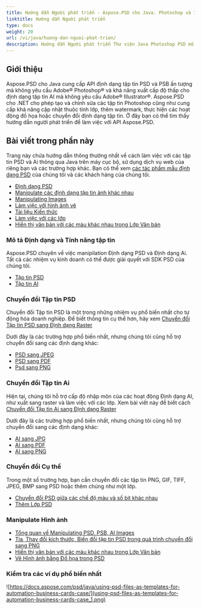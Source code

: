 ```yaml
---
title: Hướng dẫn Người phát triển - Aspose.PSD cho Java. Photoshop và Illustrator tập tin API
linktitle: Hướng dẫn Người phát triển
type: docs
weight: 20
url: /vi/java/huong-dan-nguoi-phat-trien/
description: Hướng dẫn Người phát triển Thư viện Java Photoshop PSD mô tả cách sử dụng Java để làm việc với tập tin PSD và Ai trên máy cục bộ, qua dịch vụ web của riêng bạn hoặc trong các trường hợp khác.
---
```


## **Giới thiệu**

Aspose.PSD cho Java cung cấp API định dạng tập tin PSD và PSB ấn tượng mà không yêu cầu Adobe® Photoshop® và khả năng xuất cấp độ thấp cho định dạng tập tin AI mà không yêu cầu Adobe® Illustrator®. Aspose.PSD cho .NET cho phép tạo và chỉnh sửa các tập tin Photoshop cũng như cung cấp khả năng cập nhật thuộc tính lớp, thêm watermark, thực hiện các hoạt động đồ họa hoặc chuyển đổi định dạng tập tin. Ở đây bạn có thể tìm thấy hướng dẫn người phát triển để làm việc với API Aspose.PSD.

## **Bài viết trong phần này**
Trang này chứa hướng dẫn thông thường nhất về cách làm việc với các tập tin PSD và Ai thông qua Java trên máy cục bộ, sử dụng dịch vụ web của riêng bạn và các trường hợp khác. Bạn có thể xem [các tác phẩm mẫu định dạng PSD](/psd/vi/java/showcases/) của chúng tôi và các khách hàng của chúng tôi.

- [Định dạng PSD](/psd/vi/java/psd-format)
- [Manipulate các định dạng tập tin ảnh khác nhau](/psd/vi/java/manipulate-different-image-file-formats/)
- [Manipulating Images](/psd/vi/java/manipulating-images/)
- [Làm việc với hình ảnh vẽ](/psd/vi/java/working-with-drawing-images/)
- [Tài liệu Kiến thức](/psd/vi/java/knowledge-base/)
- [Làm việc với các lớp](/psd/vi/java/working-with-layers/)
- [Hiển thị văn bản với các màu khác nhau trong Lớp Văn bản](/psd/vi/java/render-text-with-different-colors-in-text-layer/)

### **Mô tả Định dạng và Tính năng tập tin**
Aspose.PSD chuyên về việc manipilation Định dạng PSD và Định dạng Ai. Tất cả các nhiệm vụ kinh doanh có thể được giải quyết với SDK PSD của chúng tôi.

- [Tập tin PSD](/psd/vi/net/psd-file/)
- [Tập tin AI](/psd/vi/net/ai-adobe-illustrator-format/)

### **Chuyển đổi Tập tin PSD**
Chuyển đổi Tập tin PSD là một trong những nhiệm vụ phổ biến nhất cho tự động hóa doanh nghiệp. Để biết thông tin cụ thể hơn, hãy xem [Chuyển đổi Tập tin PSD sang Định dạng Raster](/psd/vi/java/converting-psd-image-to-raster-format/)

Dưới đây là các trường hợp phổ biến nhất, nhưng chúng tôi cũng hỗ trợ chuyển đổi sang các định dạng khác:

- [PSD sang JPEG](/psd/vi/java/convert/psd-to-jpg/)
- [PSD sang PDF](/psd/vi/java/convert/psd-to-pdf/)
- [Psd sang PNG](/psd/vi/java/convert/psd-to-png/)

### **Chuyển đổi Tập tin Ai**
Hiện tại, chúng tôi hỗ trợ cấp độ nhập môn của các hoạt động Định dạng AI, như xuất sang raster và làm việc với các lớp. Xem bài viết này để biết cách [Chuyển đổi Tập tin Ai sang Định dạng Raster](/psd/vi/java/ai-file-manipulation/)

Dưới đây là các trường hợp phổ biến nhất, nhưng chúng tôi cũng hỗ trợ chuyển đổi sang các định dạng khác:

- [AI sang JPG](/psd/vi/java/convert/ai-to-jpg/)
- [AI sang PDF](/psd/vi/java/convert/ai-to-pdf/)
- [AI sang PNG](/psd/vi/java/convert/ai-to-png/)

### **Chuyển đổi Cụ thể**
Trong một số trường hợp, bạn cần chuyển đổi các tập tin PNG, GIF, TIFF, JPEG, BMP sang PSD hoặc thêm chúng như một lớp.

- [Chuyển đổi PSD giữa các chế độ màu và số bit khác nhau](/psd/vi/java/bit-depth-color-mode-convert/)
- [Thêm Lớp PSD](/psd/vi/java/add-layer-from-file-for-editing/)

### **Manipulate Hình ảnh**
- [Tổng quan về Manipulating PSD, PSB, AI Images](/psd/vi/java/update-psd-psb-files-with-java/)
- [Tỉa, Thay đổi kích thước, Biến đổi tập tin PSD trong quá trình chuyển đổi sang PNG](/psd/vi/java/psd-layer-manipulation/)
- [Hiển thị văn bản với các màu khác nhau trong Lớp Văn bản](/psd/vi/java/working-with-drawing-images/)
- [Vẽ Hình ảnh bằng Đồ họa trong PSD](/psd/vi/java/graphics-api/) 

### **Kiểm tra các ví dụ phổ biến nhất**

![https://docs.aspose.com/psd/java/using-psd-files-as-templates-for-automation-business-cards-case/](using-psd-files-as-templates-for-automation-business-cards-case_1.png)
